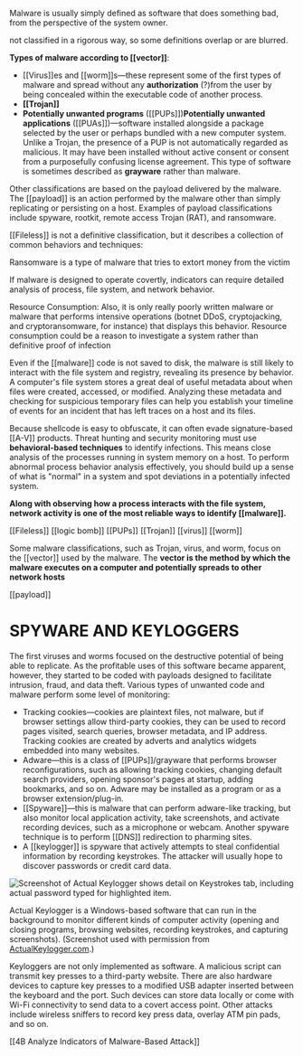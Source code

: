 

Malware is usually simply defined as software that does something bad, from the perspective of the system owner. 

 not classified in a rigorous way, so some definitions overlap or are blurred. 

 **Types of malware according to [[vector]]**:
-   [[Virus]]es and [[worm]]s—these represent some of the first types of malware and spread without any **authorization** (?)from the user by being concealed within the executable code of another process.
-   **[[Trojan]]**
-   **Potentially unwanted programs** ([[PUPs]])**Potentially unwanted applications** ([[PUAs]])—software installed alongside a package selected by the user or perhaps bundled with a new computer system. Unlike a Trojan, the presence of a PUP is not automatically regarded as malicious. It may have been installed without active consent or consent from a purposefully confusing license agreement. This type of software is sometimes described as **grayware** rather than malware.

Other classifications are based on the payload delivered by the malware. The [[payload]] is an action performed by the malware other than simply replicating or persisting on a host. Examples of payload classifications include spyware, rootkit, remote access Trojan (RAT), and ransomware.

 [[Fileless]] is not a definitive classification, but it describes a collection of common behaviors and techniques:
 
 Ransomware is a type of malware that tries to extort money from the victim
 
 If malware is designed to operate covertly, indicators can require detailed analysis of process, file system, and network behavior.
 
 Resource Consumption: Also, it is only really poorly written malware or malware that performs intensive operations (botnet DDoS, cryptojacking, and cryptoransomware, for instance) that displays this behavior. Resource consumption could be a reason to investigate a system rather than definitive proof of infection
 
 Even if the [[malware]] code is not saved to disk, the malware is still likely to interact with the file system and registry, revealing its presence by behavior. A computer's file system stores a great deal of useful metadata about when files were created, accessed, or modified. Analyzing these metadata and checking for suspicious temporary files can help you establish your timeline of events for an incident that has left traces on a host and its files.
 
 Because shellcode is easy to obfuscate, it can often evade signature-based [[A-V]] products. Threat hunting and security monitoring must use **behavioral-based techniques** to identify infections. This means close analysis of the processes running in system memory on a host. To perform abnormal process behavior analysis effectively, you should build up a sense of what is "normal" in a system and spot deviations in a potentially infected system.
 
 **Along with observing how a process interacts with the file system, network activity is one of the most reliable ways to identify [[malware]].**
 
 [[Fileless]] 
 [[logic bomb]]
 [[PUPs]]
 [[Trojan]]
 [[virus]]
 [[worm]]
 
  Some malware classifications, such as Trojan, virus, and worm, focus on the [[vector]] used by the malware. The **vector is the method by which the malware executes on a computer and potentially spreads to other network hosts**
  
  [[payload]]
  
  # SPYWARE AND KEYLOGGERS

The first viruses and worms focused on the destructive potential of being able to replicate. As the profitable uses of this software became apparent, however, they started to be coded with payloads designed to facilitate intrusion, fraud, and data theft. Various types of unwanted code and malware perform some level of monitoring:

-   Tracking cookies—cookies are plaintext files, not malware, but if browser settings allow third-party cookies, they can be used to record pages visited, search queries, browser metadata, and IP address. Tracking cookies are created by adverts and analytics widgets embedded into many websites.
-   Adware—this is a class of [[PUPs]]/grayware that performs browser reconfigurations, such as allowing tracking cookies, changing default search providers, opening sponsor's pages at startup, adding bookmarks, and so on. Adware may be installed as a program or as a browser extension/plug-in.
-   [[Spyware]]—this is malware that can perform adware-like tracking, but also monitor local application activity, take screenshots, and activate recording devices, such as a microphone or webcam. Another spyware technique is to perform [[DNS]] redirection to pharming sites.
-   A [[keylogger]] is spyware that actively attempts to steal confidential information by recording keystrokes. The attacker will usually hope to discover passwords or credit card data.

![Screenshot of Actual Keylogger shows detail on Keystrokes tab, including actual password typed for highlighted item.](https://s3.amazonaws.com/wmx-api-production/courses/5731/images/1811-1599771796602.png)

Actual Keylogger is a Windows-based software that can run in the background to monitor different kinds of computer activity (opening and closing programs, browsing websites, recording keystrokes, and capturing screenshots). (Screenshot used with permission from [ActualKeylogger.com](https://www.actualkeylogger.com/).)

Keyloggers are not only implemented as software. A malicious script can transmit key presses to a third-party website. There are also hardware devices to capture key presses to a modified USB adapter inserted between the keyboard and the port. Such devices can store data locally or come with Wi-Fi connectivity to send data to a covert access point. Other attacks include wireless sniffers to record key press data, overlay ATM pin pads, and so on.

[[4B  Analyze Indicators of Malware-Based Attack]]